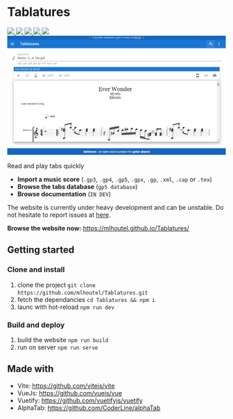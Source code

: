 # Tablatures

<a href="https://github.com/mlhoutel/Tablatures/blob/main/.github/workflows/main.yml" alt="Build">
  <img src="https://img.shields.io/github/workflow/status/mlhoutel/Tablatures/Build%20Vue/main?style=flat-square" />
</a>

<a href="https://github.com/mlhoutel/Tablatures/blob/main/package.json" alt="Version">
  <img src="https://img.shields.io/github/package-json/v/mlhoutel/Tablatures?style=flat-square" />
</a>

<a href="https://github.com/mlhoutel/Tablatures/search?l=vue" alt="Language">
  <img src="https://img.shields.io/github/languages/top/mlhoutel/Tablatures?style=flat-square" />
</a>

<a href="https://github.com/mlhoutel/Tablatures/projects/1" alt="Roadmap">
  <img src="https://img.shields.io/badge/roadmap-available-brightgreen?style=flat-square" />
</a>

<a href="https://github.com/mlhoutel/Tablatures/blob/main/LICENSE/" alt="License">
  <img src="https://img.shields.io/github/license/mlhoutel/Tablatures?style=flat-square" />
</a>

<img src="./src/assets/images/Tablatures.png">

Read and play tabs quickly

- **Import a music score** (`.gp3`, `.gp4`, `.gp5`, `.gpx`, `.gp`, `.xml`, `.cap` or `.tex`)
- **Browse the tabs database** (`gp5 database`)
- **Browse documentation** (`IN DEV`)

The website is currently under heavy development and can be unstable. Do not hesitate to report issues at [here](https://github.com/mlhoutel/Tablatures/issues).

**Browse the website now:** https://mlhoutel.github.io/Tablatures/

## Getting started

### Clone and install

1. clone the project `git clone https://github.com/mlhoutel/Tablatures.git`
2. fetch the dependancies `cd Tablatures && npm i`
3. launc with hot-reload `npm run dev`

### Build and deploy

1. build the website `npm run build`
2. run on server `npm run serve`

## Made with

- Vite: https://github.com/vitejs/vite
- VueJs: https://github.com/vuejs/vue
- Vuetify: https://github.com/vuetifyjs/vuetify
- AlphaTab: https://github.com/CoderLine/alphaTab